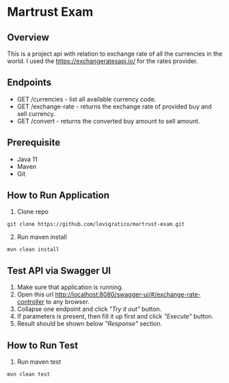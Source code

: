 # Martrust Exam

## Overview
 This is a project api with relation to exchange rate of all the currencies in the world. I used the <https://exchangeratesapi.io/> for the rates provider.

## Endpoints
 * GET /currencies - list all available currency code.
 * GET /exchange-rate - returns the exchange rate of provided buy and sell currency.
 * GET /convert - returns the converted buy amount to sell amount.

## Prerequisite
 * Java 11
 * Maven
 * Git

## How to Run Application
 1. Clone repo
 ```git
 git clone https://github.com/levigratico/martrust-exam.git
 ```
 2. Run maven install
 ```maven
 mvn clean install
 ```

## Test API via Swagger UI
 1. Make sure that application is running.
 2. Open this url <http://localhost:8080/swagger-ui/#/exchange-rate-controller> to any browser.
 3. Collapse one endpoint and click *"Try it out"* button.
 4. If parameters is present, then fill it up first and click *"Execute"* button.
 5. Result should be shown below *"Response"* section.

## How to Run Test
 1. Run maven test
 ```maven
 mvn clean test
 ```

